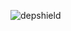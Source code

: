 ![depshield](https://ci.dev.depshield.sonatype.org/badges/depshield-ci/ci-project-1/depshield.svg)
<!-- ![depshield](https://staging.depshield.sonatype.org/badges/depshield-ci/ci-project-1/depshield.svg) -->
